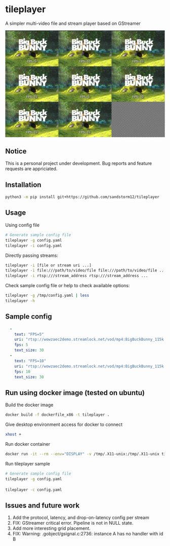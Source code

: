 # tileplayer
A simpler multi-video file and stream player based on GStreamer

![](images/sample_image.png)


## Notice
This is a personal project under development. Bug reports and feature requests are appriciated.

## Installation

```bash
python3 -m pip install git+https://github.com/sandstorm12/tileplayer
```

## Usage

Using config file
```bash
# Generate sample config file
tileplayer -g config.yaml
tileplayer -i config.yaml
```

Directly passing streams:
```bash
tileplayer -i [file or stream uri ...]
tileplayer -i file:///path/to/video/file file:///path/to/video/file ...
tileplayer -i rtsp:///stream_address rtsp:///stream_address ...
```

Check sample config file or help to check available options:
```bash
tileplayer -g /tmp/config.yaml | less
tileplayer -h
```


## Sample config
```yaml
  -
    text: "FPS=5"
    uri: "rtsp://wowzaec2demo.streamlock.net/vod/mp4:BigBuckBunny_115k.mov"
    fps: 5
    text_size: 30
  -
    text: "FPS=10"
    uri: "rtsp://wowzaec2demo.streamlock.net/vod/mp4:BigBuckBunny_115k.mov"
    fps: 10
    text_size: 30
```

## Run using docker image (tested on ubuntu)

Build the docker image
```bash
docker build -f dockerfile_x86 -t tileplayer .
```

Give desktop environment access for docker to connect
```bash
xhost +
```

Run docker container
```bash
docker run -it --rm --env="DISPLAY" -v /tmp/.X11-unix:/tmp/.X11-unix tileplayer bash
```

Run tileplayer sample
```bash
# Generate sample config file
tileplayer -g config.yaml

tileplayer -c config.yaml
```

## Issues and future work
1. Add the protocol, latency, and drop-on-latency config per stream
2. FIX: GStreamer critical error. Pipeline is not in NULL state.
3. Add more interesting grid placement.
4. FIX: Warning: .gobject/gsignal.c:2736: instance A has no handler with id B